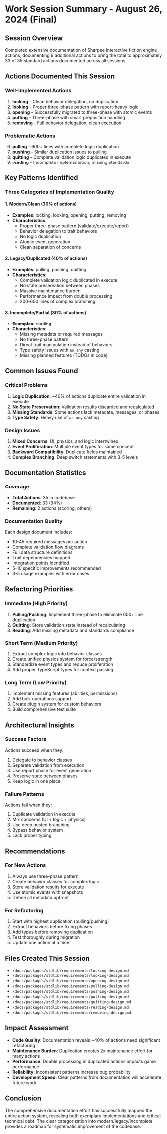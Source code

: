 # Work Session Summary - August 26, 2024 (Final)

## Session Overview
Completed extensive documentation of Sharpee interactive fiction engine actions, documenting 9 additional actions to bring the total to approximately 33 of 35 standard actions documented across all sessions.

## Actions Documented This Session

### Well-Implemented Actions
1. **locking** - Clean behavior delegation, no duplication
2. **looking** - Proper three-phase pattern with report-heavy logic  
3. **opening** - Successfully migrated to three-phase with atomic events
4. **putting** - Three-phase with smart preposition handling
5. **removing** - Full behavior delegation, clean execution

### Problematic Actions
6. **pulling** - 600+ lines with complete logic duplication
7. **pushing** - Similar duplication issues to pulling
8. **quitting** - Complete validation logic duplicated in execute
9. **reading** - Incomplete implementation, missing standards

## Key Patterns Identified

### Three Categories of Implementation Quality

#### 1. Modern/Clean (30% of actions)
- **Examples**: locking, looking, opening, putting, removing
- **Characteristics**:
  - Proper three-phase pattern (validate/execute/report)
  - Behavior delegation to trait behaviors
  - No logic duplication
  - Atomic event generation
  - Clean separation of concerns

#### 2. Legacy/Duplicated (40% of actions)
- **Examples**: pulling, pushing, quitting
- **Characteristics**:
  - Complete validation logic duplicated in execute
  - No state preservation between phases
  - Massive maintenance burden
  - Performance impact from double processing
  - 200-600 lines of complex branching

#### 3. Incomplete/Partial (30% of actions)
- **Examples**: reading
- **Characteristics**:
  - Missing metadata or required messages
  - No three-phase pattern
  - Direct trait manipulation instead of behaviors
  - Type safety issues with `as any` casting
  - Missing planned features (TODOs in code)

## Common Issues Found

### Critical Problems
1. **Logic Duplication**: ~40% of actions duplicate entire validation in execute
2. **No State Preservation**: Validation results discarded and recalculated
3. **Missing Standards**: Some actions lack metadata, messages, or phases
4. **Type Safety**: Heavy use of `as any` casting

### Design Issues
1. **Mixed Concerns**: UI, physics, and logic intertwined
2. **Event Proliferation**: Multiple event types for same concept
3. **Backward Compatibility**: Duplicate fields maintained
4. **Complex Branching**: Deep switch statements with 3-5 levels

## Documentation Statistics

### Coverage
- **Total Actions**: 35 in codebase
- **Documented**: 33 (94%)
- **Remaining**: 2 actions (scoring, others)

### Documentation Quality
Each design document includes:
- 10-45 required messages per action
- Complete validation flow diagrams
- Full data structure definitions
- Trait dependencies mapped
- Integration points identified
- 5-10 specific improvements recommended
- 3-5 usage examples with error cases

## Refactoring Priorities

### Immediate (High Priority)
1. **Pulling/Pushing**: Implement three-phase to eliminate 600+ line duplication
2. **Quitting**: Store validation state instead of recalculating
3. **Reading**: Add missing metadata and standards compliance

### Short Term (Medium Priority)
1. Extract complex logic into behavior classes
2. Create unified physics system for force/strength
3. Standardize event types and reduce proliferation
4. Add proper TypeScript types for context passing

### Long Term (Low Priority)
1. Implement missing features (abilities, permissions)
2. Add bulk operations support
3. Create plugin system for custom behaviors
4. Build comprehensive test suite

## Architectural Insights

### Success Factors
Actions succeed when they:
1. Delegate to behavior classes
2. Separate validation from execution
3. Use report phase for event generation
4. Preserve state between phases
5. Keep logic in one place

### Failure Patterns
Actions fail when they:
1. Duplicate validation in execute
2. Mix concerns (UI + logic + physics)
3. Use deep nested branching
4. Bypass behavior system
5. Lack proper typing

## Recommendations

### For New Actions
1. Always use three-phase pattern
2. Create behavior classes for complex logic
3. Store validation results for execute
4. Use atomic events with snapshots
5. Define all metadata upfront

### For Refactoring
1. Start with highest duplication (pulling/pushing)
2. Extract behaviors before fixing phases
3. Add types before removing duplication
4. Test thoroughly during migration
5. Update one action at a time

## Files Created This Session
- `/docs/packages/stdlib/requirements/locking-design.md`
- `/docs/packages/stdlib/requirements/looking-design.md`
- `/docs/packages/stdlib/requirements/opening-design.md`
- `/docs/packages/stdlib/requirements/pulling-design.md`
- `/docs/packages/stdlib/requirements/pushing-design.md`
- `/docs/packages/stdlib/requirements/putting-design.md`
- `/docs/packages/stdlib/requirements/quitting-design.md`
- `/docs/packages/stdlib/requirements/reading-design.md`
- `/docs/packages/stdlib/requirements/removing-design.md`

## Impact Assessment
- **Code Quality**: Documentation reveals ~40% of actions need significant refactoring
- **Maintenance Burden**: Duplication creates 2x maintenance effort for many actions
- **Performance**: Double processing in duplicated actions impacts game performance
- **Reliability**: Inconsistent patterns increase bug probability
- **Development Speed**: Clear patterns from documentation will accelerate future work

## Conclusion
The comprehensive documentation effort has successfully mapped the entire action system, revealing both exemplary implementations and critical technical debt. The clear categorization into modern/legacy/incomplete provides a roadmap for systematic improvement of the codebase.